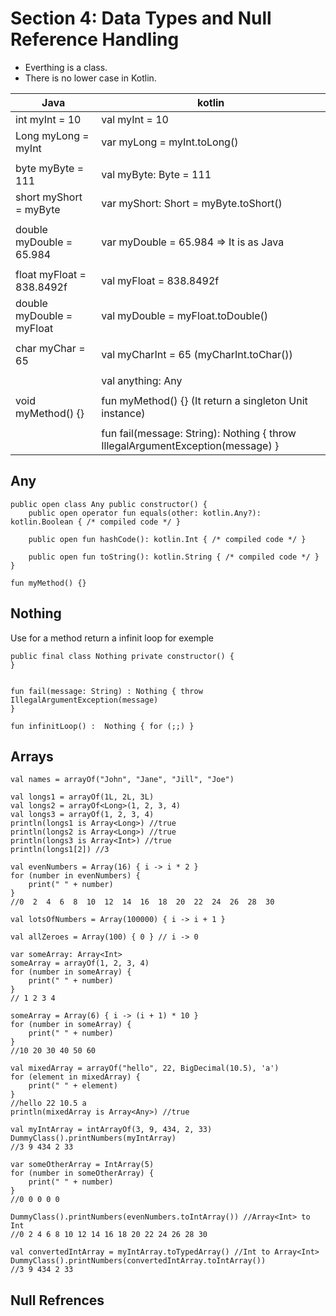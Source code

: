 # Section 4: Data Types and Null Reference Handling
- Everthing is a class. 
- There is no lower case in Kotlin.

| Java | kotlin |
| ----- | ----- |
| int myInt = 10 | val myInt = 10 |
| Long myLong = myInt | var myLong = myInt.toLong() |
|  |  |
| byte myByte = 111 | val myByte: Byte = 111 |
| short myShort = myByte | var myShort: Short = myByte.toShort() |
|  |  |
| double myDouble = 65.984 | var myDouble = 65.984 => It is as Java |
|  |  |
| float myFloat = 838.8492f | val myFloat = 838.8492f |
| double myDouble = myFloat | val myDouble = myFloat.toDouble() |
|  |  |
| char myChar = 65 | val myCharInt = 65 (myCharInt.toChar()) |
|  |  |
|  | val anything: Any |
|  |  |
| void myMethod() {} | fun myMethod() {} (It return a singleton Unit instance) |
|  |  |
|  | fun fail(message: String): Nothing { throw IllegalArgumentException(message) } |

## Any

```
public open class Any public constructor() {
    public open operator fun equals(other: kotlin.Any?): kotlin.Boolean { /* compiled code */ }

    public open fun hashCode(): kotlin.Int { /* compiled code */ }

    public open fun toString(): kotlin.String { /* compiled code */ }
}

fun myMethod() {}
```

## Nothing
Use for a method return a infinit loop for exemple

```
public final class Nothing private constructor() {
}


fun fail(message: String) : Nothing { throw IllegalArgumentException(message)
}

fun infinitLoop() :  Nothing { for (;;) }
```

## Arrays

```
val names = arrayOf("John", "Jane", "Jill", "Joe")

val longs1 = arrayOf(1L, 2L, 3L)
val longs2 = arrayOf<Long>(1, 2, 3, 4)
val longs3 = arrayOf(1, 2, 3, 4)
println(longs1 is Array<Long>) //true
println(longs2 is Array<Long>) //true
println(longs3 is Array<Int>) //true
println(longs1[2]) //3

val evenNumbers = Array(16) { i -> i * 2 }
for (number in evenNumbers) {
	print(" " + number)
}
//0  2  4  6  8  10  12  14  16  18  20  22  24  26  28  30

val lotsOfNumbers = Array(100000) { i -> i + 1 }

val allZeroes = Array(100) { 0 } // i -> 0

var someArray: Array<Int>
someArray = arrayOf(1, 2, 3, 4)
for (number in someArray) {
	print(" " + number)
}
// 1 2 3 4

someArray = Array(6) { i -> (i + 1) * 10 }
for (number in someArray) {
	print(" " + number)
}
//10 20 30 40 50 60

val mixedArray = arrayOf("hello", 22, BigDecimal(10.5), 'a')
for (element in mixedArray) {
	print(" " + element)
}
//hello 22 10.5 a
println(mixedArray is Array<Any>) //true

val myIntArray = intArrayOf(3, 9, 434, 2, 33)
DummyClass().printNumbers(myIntArray)
//3 9 434 2 33

var someOtherArray = IntArray(5)
for (number in someOtherArray) {
	print(" " + number)
}
//0 0 0 0 0

DummyClass().printNumbers(evenNumbers.toIntArray()) //Array<Int> to Int
//0 2 4 6 8 10 12 14 16 18 20 22 24 26 28 30

val convertedIntArray = myIntArray.toTypedArray() //Int to Array<Int>
DummyClass().printNumbers(convertedIntArray.toIntArray())
//3 9 434 2 33
```

## Null Refrences
































